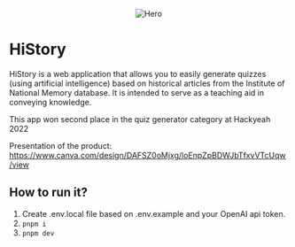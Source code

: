 <p align="center">
  <img src="https://user-images.githubusercontent.com/38581479/203157467-63fbd218-c41d-4abd-a507-87297169e945.gif" alt="Hero" />
</p>

# HiStory                             

HiStory is a web application that allows you to easily generate quizzes (using artificial intelligence) based on historical articles from the Institute of National Memory database. It is intended to serve as a teaching aid in conveying knowledge.

This app won second place in the quiz generator category at Hackyeah 2022

Presentation of the product:
https://www.canva.com/design/DAFSZ0oMjxg/loEnpZpBDWJbTfxvVTcUqw/view

## How to run it?

1. Create .env.local file based on .env.example and your OpenAI api token.
2. `pnpm i`
3. `pnpm dev`
